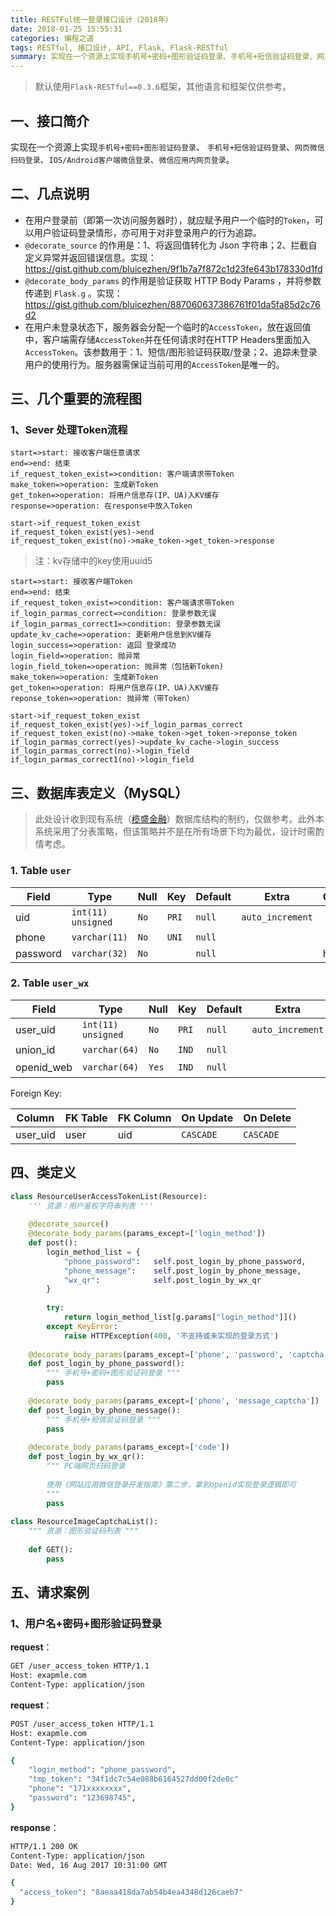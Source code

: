 ```yaml
---
title: RESTFul统一登录接口设计（2018年）
date: 2018-01-25 15:55:31
categories: 编程之道
tags: RESTful, 接口设计, API, Flask, Flask-RESTful
summary: 实现在一个资源上实现手机号+密码+图形验证码登录、手机号+短信验证码登录、网页微信扫码登录、`IOS/Android客户端微信登录、微信应用内网页登录。
---
```


> 默认使用`Flask-RESTful==0.3.6`框架，其他语言和框架仅供参考。


## 一、接口简介

实现在一个资源上实现`手机号+密码+图形验证码登录`、 `手机号+短信验证码登录`、`网页微信扫码登录`、`IOS/Android客户端微信登录`、`微信应用内网页登录`。

## 二、几点说明

- 在用户登录前（即第一次访问服务器时），就应赋予用户一个临时的`Token`，可以用户验证码登录情形，亦可用于对非登录用户的行为追踪。
- `@decorate_source` 的作用是：1、将返回值转化为 Json 字符串；2、拦截自定义异常并返回错误信息。实现：https://gist.github.com/bluicezhen/9f1b7a7f872c1d23fe643b178330d1fd
- `@decorate_body_params` 的作用是验证获取 HTTP Body Params ，并将参数传递到 `Flask.g` 。实现：https://gist.github.com/bluicezhen/887060637386761f01da5fa85d2c76d2
- 在用户未登录状态下，服务器会分配一个临时的`AccessToken`，放在返回值中，客户端需存储`AccessToken`并在任何请求时在HTTP Headers里面加入`AccessToken`。该参数用于：1、短信/图形验证码获取/登录；2、追踪未登录用户的使用行为。服务器需保证当前可用的`AccessToken`是唯一的。

## 三、几个重要的流程图

### 1、Sever 处理Token流程

```flow
start=>start: 接收客户端任意请求
end=>end: 结束
if_request_token_exist=>condition: 客户端请求带Token
make_token=>operation: 生成新Token
get_token=>operation: 将用户信息存(IP、UA)入KV缓存
response=>operation: 在response中放入Token

start->if_request_token_exist
if_request_token_exist(yes)->end
if_request_token_exist(no)->make_token->get_token->response
```

> 注：kv存储中的key使用uuid5

```flow
start=>start: 接收客户端Token
end=>end: 结束
if_request_token_exist=>condition: 客户端请求带Token
if_login_parmas_correct=>condition: 登录参数无误
if_login_parmas_correct1=>condition: 登录参数无误
update_kv_cache=>operation: 更新用户信息到KV缓存
login_success=>operation: 返回 登录成功
login_field=>operation: 抛异常
login_field_token=>operation: 抛异常（包括新Token)
make_token=>operation: 生成新Token
get_token=>operation: 将用户信息存(IP、UA)入KV缓存
reponse_token=>operation: 抛异常（带Token）

start->if_request_token_exist
if_request_token_exist(yes)->if_login_parmas_correct
if_request_token_exist(no)->make_token->get_token->reponse_token
if_login_parmas_correct(yes)->update_kv_cache->login_success
if_login_parmas_correct(no)->login_field
if_login_parmas_correct1(no)->login_field
```

## 三、数据库表定义（MySQL）

> 此处设计收到现有系统（[榄盛金融](https://www.lansheng8.com)）数据库结构的制约，仅做参考。此外本系统采用了分表策略，但该策略并不是在所有场景下均为最优，设计时需酌情考虑。

### 1. Table `user`

Field | Type | Null | Key | Default | Extra | Comment
--- | --- | --- | --- | --- | --- |---
uid|`int(11) unsigned`|`No`|`PRI`|`null`|`auto_increment`|
phone|`varchar(11)`|`No`|`UNI`|`null`|
password|`varchar(32)`|`No`||`null`||hash

### 2. Table `user_wx`

Field | Type | Null | Key | Default | Extra | Comment
--- | --- | --- | --- | --- | --- |---
user_uid|`int(11) unsigned`|`No`|`PRI`|`null`|`auto_increment`|
union_id|`varchar(64)`|`No`|`IND`|`null`||
openid_web|`varchar(64)`|`Yes`|`IND`|`null`||扫码登录

Foreign Key:

Column | FK Table | FK Column | On Update | On Delete
--- | --- | --- | --- | ---
user_uid | user | uid | `CASCADE` | `CASCADE`

## 四、类定义

```python
class ResourceUserAccessTokenList(Resource):
    ''' 资源：用户鉴权字符串列表 '''
    
    @decorate_source()
    @decorate_body_params(params_except=['login_method'])
    def post():
        login_method_list = {
            "phone_password":   self.post_login_by_phone_password,
            "phone_message":    self.post_login_by_phone_message,
            "wx_qr":            self.post_login_by_wx_qr
        }
        
        try:
            return login_method_list[g.params["login_method"]]()
        except KeyError:
            raise HTTPException(400, '不支持或未实现的登录方式')
            
    @decorate_body_params(params_except=['phone', 'password', 'captcha'])      
    def post_login_by_phone_password():
        """ 手机号+密码+图形验证码登录 """
        pass
        
    @decorate_body_params(params_except=['phone', 'message_captcha'])      
    def post_login_by_phone_message():
        """ 手机号+短信验证码登录 """
        pass
        
    @decorate_body_params(params_except=['code']) 
    def post_login_by_wx_qr():
        """ PC端网页扫码登录 
        
        使用《网站应用微信登录开发指南》第二步，拿到openid实现登录逻辑即可
        """
        pass
        
class ResourceImageCaptchaList():
    """ 资源：图形验证码列表 """
    
    def GET():
        pass
```

## 五、请求案例

### 1、用户名+密码+图形验证码登录

**request**：

```bash
GET /user_access_token HTTP/1.1
Host: exapmle.com
Content-Type: application/json

```

**request**：

```bash
POST /user_access_token HTTP/1.1
Host: exapmle.com
Content-Type: application/json

{
    "login_method": "phone_password",
    "tmp_token": "34f1dc7c54e088b6164527dd00f2de0c"
    "phone": "171xxxxxxxx",
    "password": "123698745",
}
```

**response**：

```bash
HTTP/1.1 200 OK
Content-Type: application/json
Date: Wed, 16 Aug 2017 10:31:00 GMT

{
  "access_token": "8aeaa418da7ab54b4ea4348d126caeb7"
}
```


